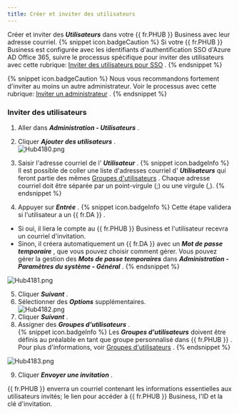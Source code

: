 ```yaml
---
title: Créer et inviter des utilisateurs
---
```

Créer et inviter des ***Utilisateurs*** dans votre {{ fr.PHUB }} Business avec leur adresse courriel. 
{% snippet icon.badgeCaution %} 
Si votre {{ fr.PHUB }} Business est configurée avec les identifiants d&apos;authentification SSO d&apos;Azure AD Office 365, suivre le processus spécifique pour inviter des utilisateurs avec cette rubrique: [Inviter des utilisateurs pour SSO](/fr/hub/getting-started/get-started-sso-hub-business/invite-users-SSO-hub-business/) . 
{% endsnippet %}
 
{% snippet icon.badgeCaution %} 
Nous vous recommandons fortement d&apos;inviter au moins un autre administrateur. Voir le processus avec cette rubrique: [Inviter un administrateur](/fr/hub/web-interface/hub-overview/administration/management/users/administrator-invite/) . 
{% endsnippet %}
 
### Inviter des utilisateurs 

1. Aller dans ***Administration - Utilisateurs*** . 
1. Cliquer ***Ajouter des utilisateurs*** .  
![Hub4180.png](/img/fr/hub/Hub4180.png) 
1. Saisir l&apos;adresse courriel de l&apos; ***Utilisateur*** . 
{% snippet icon.badgeInfo %} 
Il est possible de coller une liste d&apos;adresses courriel d&apos; ***Utilisateurs*** qui feront partie des mêmes [Groupes d&apos;utilisateurs](/fr/hub/web-interface/hub-overview/administration/management/user-groups/) . Chaque adresse courriel doit être séparée par un point-virgule (;) ou une virgule (,). 
{% endsnippet %}
 
4. Appuyer sur ***Entrée*** . 
{% snippet icon.badgeInfo %} 
Cette étape validera si l&apos;utilisateur a un {{ fr.DA }} .  

* Si oui, il liera le compte au {{ fr.PHUB }} Business et l&apos;utilisateur recevra un courriel d&apos;invitation.  
* Sinon, il créera automatiquement un {{ fr.DA }} avec un ***Mot de passe temporaire*** , que vous pouvez choisir comment gérer. Vous pouvez gérer la gestion des ***Mots de passe temporaires*** dans ***Administration - Paramètres du système - Général*** . 
{% endsnippet %}
 
![Hub4181.png](/img/fr/hub/Hub4181.png) 

5. Cliquer ***Suivant*** . 
1. Sélectionner des ***Options*** supplémentaires.  
![Hub4182.png](/img/fr/hub/Hub4182.png) 
1. Cliquer ***Suivant*** . 
1. Assigner des ***Groupes d&apos;utilisateurs*** .  
{% snippet icon.badgeInfo %} 
Les ***Groupes d&apos;utilisateurs*** doivent être définis au préalable en tant que groupe personnalisé dans {{ fr.PHUB }} . Pour plus d&apos;informations, voir [Groupes d&apos;utilisateurs](/fr/hub/web-interface/hub-overview/administration/management/user-groups/) . 
{% endsnippet %}
 
![Hub4183.png](/img/fr/hub/Hub4183.png) 

9. Cliquer ***Envoyer une invitation*** .  

{{ fr.PHUB }} enverra un courriel contenant les informations essentielles aux utilisateurs invités; le lien pour accéder à {{ fr.PHUB }} Business, l&apos;ID et la clé d&apos;invitation. 

